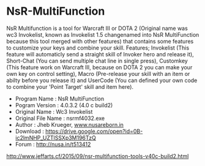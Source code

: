 NsR-MultiFunction
=================
NsR Multifunction is a tool for Warcraft III or DOTA 2 (Original name was wc3 Invokelist, known as Invokelist 1.5 changenamed into NsR MultiFunction because this tool merged with other features) that contains some features to customize your keys and combine your skill. Features; Invokelist (This feature will automaticly send a straight skill of Invoker hero and release it), Short-Chat (You can send multiple chat line in single press), Customkey (This feature work on Warcraft III, because on DOTA 2 you can make your own key on control setting), Macro (Pre-release your skill with an item or abilty before you release it) and UserCode (You can defined your own code to combine your 'Point Target' skill and item here).

- Program Name : NsR MultiFunction
- Pogram Version : 4.0.3.2 (4.0 c build2)
- Original Name : Wc3 Invokelist 
- Original File Name : nsrmf4032.exe 
- Author : Jheb Krueger, www.nusareborn.in
- Download : https://drive.google.com/open?id=0B-ic2lmNHP_UZTlSSXp3M196TzQ
- Forum : http://nusa.in/t513412

http://www.jeffarts.cf/2015/09/nsr-multifunction-tools-v40c-build2.html
